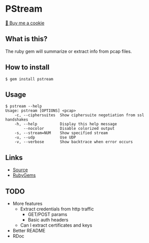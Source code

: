 # PStream

<a href="https://www.buymeacoffee.com/mjwhitta">🍪 Buy me a cookie</a>

## What is this?

The ruby gem will summarize or extract info from pcap files.

## How to install

```
$ gem install pstream
```

## Usage

```
$ pstream --help
Usage: pstream [OPTIONS] <pcap>
    -c, --ciphersuites  Show ciphersuite negotiation from ssl handshakes
    -h, --help          Display this help message
        --nocolor       Disable colorized output
    -s, --stream=NUM    Show specified stream
    -u, --udp           Use UDP
    -v, --verbose       Show backtrace when error occurs
```

## Links

- [Source](https://gitlab.com/mjwhitta/pstream)
- [RubyGems](https://rubygems.org/gems/pstream)

## TODO

- More features
    - Extract credentials from http traffic
        - GET/POST params
        - Basic auth headers
    - Can I extract certificates and keys
- Better README
- RDoc
